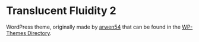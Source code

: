 Translucent Fluidity 2
======================

WordPress theme, originally made by [arwen54][1] that can be found in the
[WP-Themes Directory][2].

[1]:http://profiles.wordpress.org/arwen54/
[2]:https://wordpress.org/extend/themes/translucent-fluidity-2
